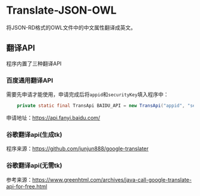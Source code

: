 # Translate-JSON-OWL
将JSON-RD格式的OWL文件中的中文属性翻译成英文。

## 翻译API

程序内置了三种翻译API

### 百度通用翻译API

需要先申请才能使用，申请完成后将`appid`和`securityKey`填入程序中：

```java
    private static final TransApi BAIDU_API = new TransApi("appid", "securityKey");
```

申请地址：https://api.fanyi.baidu.com/

### 谷歌翻译api(生成tk)

程序来源：https://github.com/junjun888/google-translater

### 谷歌翻译api(无需tk)

参考来源：https://www.greenhtml.com/archives/java-call-google-translate-api-for-free.html